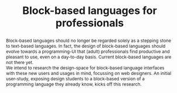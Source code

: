 ---
title: "Block-based languages for professionals"
authors: [Robert Holwerda]
abstract: "Block-based languages should no longer be regarded solely as a stepping stone to text-based languages. In fact, the design of block-based languages should evolve towards a programming-UI that (adult) professionals find productive and pleasant to use, even on a day-to-day basis. Current block-based languages are not there yet.
<br>
We intend to research the design-space for block-based language interfaces with these new users and usages in mind, focussing on web designers. An initial user-study, exposing design students to a block-based version of a programming language they already know, kicks off this research."
publishedAt: "ppig-2017"
year: 2017
paperType: "Doctoral Consortium"
url_pdf: "files/2017-PPIG-28th-holwerda.pdf"
---